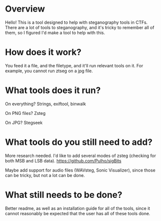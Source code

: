 # Overview
Hello! This is a tool designed to help with steganography tools in CTFs. There are a lot of tools to steganography, and it's tricky to remember all of them, so I figured I'd make a tool to help with this.

# How does it work?
You feed it a file, and the filetype, and it'll run relevant tools on it. For example, you cannot run ztseg on a jpg file.

# What tools does it run?
On everything? Strings, exiftool, binwalk

On PNG files? Zsteg

On JPG? Stegseek

# What tools do you still need to add?
More research needed. I'd like to add several modes of zsteg (checking for both MSB and LSB data). 
https://github.com/Pulho/sigBits

Maybe add support for audio files (WAVsteg, Sonic Visualizer), since those can be tricky, but not a lot can be done.

# What still needs to be done?
Better readme, as well as an installation guide for all of the tools, since it cannot reasonably be expected that the user has all of these tools done.